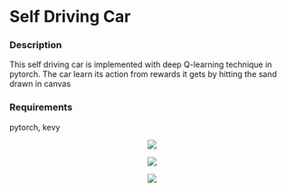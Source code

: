 # Self Driving Car

### Description
This self driving car is implemented with deep Q-learning technique in pytorch. The car learn its action from rewards it gets by hitting the sand drawn in canvas

### Requirements
pytorch, 
kevy

<p align="center">
  <img src="https://github.com/Bikash300895/Self_driving_Car/blob/master/image/Pic1.PNG"/>
</p>
<p align="center">
  <img src="https://github.com/Bikash300895/Self_driving_Car/blob/master/image/Pic2.PNG"/>
</p>
<p align="center">
  <img src="https://github.com/Bikash300895/Self_driving_Car/blob/master/image/Pic3.PNG"/>
</p>
